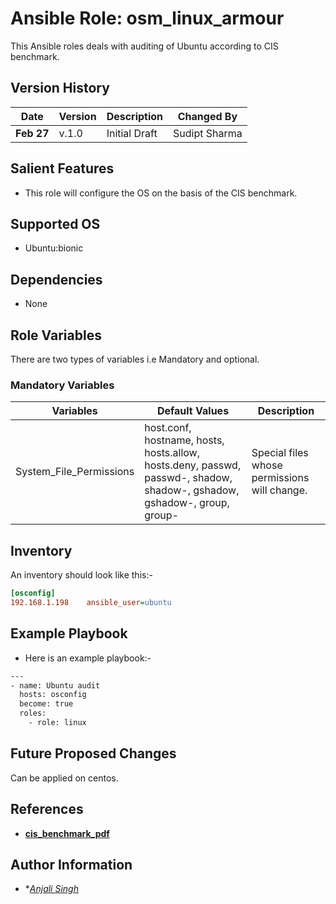 Ansible Role: osm_linux_armour
=========

This Ansible roles deals with auditing of Ubuntu according to CIS benchmark.

Version History
--------------
|**Date**| **Version**| **Description**| **Changed By** |
|----------|---------|---------------|-----------------|
|**Feb 27** | v.1.0 | Initial Draft | Sudipt Sharma |

Salient Features
----------------
* This role will configure the OS on the basis of the CIS benchmark.

Supported OS
------------
  * Ubuntu:bionic

Dependencies
------------
* None

Role Variables
--------------
There are two types of variables i.e Mandatory and optional.

### Mandatory Variables

|**Variables**| **Default Values**| **Description**|
|----------|---------|---------------|
| System_File_Permissions | host.conf, hostname, hosts, hosts.allow, hosts.deny, passwd, passwd-, shadow, shadow-, gshadow, gshadow-, group, group- | Special files whose permissions will change. |

Inventory
----------
An inventory should look like this:-
```ini
[osconfig]                 
192.168.1.198    ansible_user=ubuntu    
```

Example Playbook
----------------

* Here is an example playbook:-

```sh
---
- name: Ubuntu audit
  hosts: osconfig
  become: true
  roles:
    - role: linux


```

Future Proposed Changes
-----------------------
Can be applied on centos.

References
----------
- **[cis_benchmark_pdf](http://gauss.ececs.uc.edu/Courses/c6056/lectures/ubuntu-18.04-LTS.pdf)**

Author Information
------------------

- **[Anjali Singh](mailto:anjali.singh@opstree.com)*
